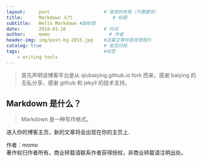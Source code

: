 ```yaml
---
layout:     post                    # 使用的布局（不需要改）
title:      Markdown 入门               # 标题 
subtitle:   Hello Markdown #副标题
date:       2018-01-16              # 时间
author:     momo                      # 作者
header-img: img/post-bg-2015.jpg    #这篇文章标题背景图片
catalog: true                       # 是否归档
tags:                               #标签
    - writing tools
---
```


>首先声明该博客平台是从 qiubaiying.github.io fork 而来，感谢 baiying 的无私分享，感谢 github 和 jekyll 的技术支持。 

## Markdown 是什么？
>Markdown 是一种写作格式。

进入你的博客主页，新的文章将会出现在你的主页上.

作者：momo  
著作权归作者所有。商业转载请联系作者获得授权，非商业转载请注明出处。
